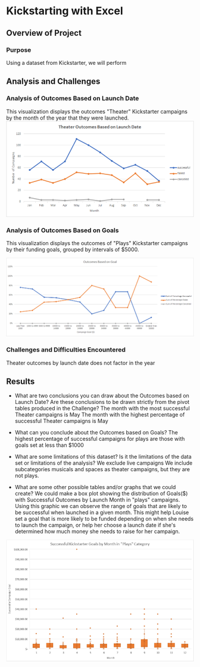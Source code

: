 # Kickstarting with Excel

## Overview of Project

### Purpose
Using a dataset from Kickstarter, we will perform 

## Analysis and Challenges

### Analysis of Outcomes Based on Launch Date
This visualization displays the outcomes "Theater" Kickstarter campaigns by the month of the year that they were launched.
![Outcomes Based on Launch Date.png](https://github.com/rptseng/kickstarter-analysis/blob/main/resources/Theater_Outcomes_vs_Launch.png)

### Analysis of Outcomes Based on Goals
This visualization displays the outcomes of "Plays" Kickstarter campaigns by their funding goals, grouped by intervals of $5000.

![Outcomes vs goals](https://github.com/rptseng/kickstarter-analysis/blob/main/resources/Outcomes_vs_goals.png)

### Challenges and Difficulties Encountered
Theater outcomes by launch date does not factor in the year

## Results

- What are two conclusions you can draw about the Outcomes based on Launch Date?
Are these conclusions to be drawn strictly from the pivot tables produced in the Challenge?
The month with the most successful Theater campaigns is May
The month with the highest percentage of successful Theater campaigns is May


- What can you conclude about the Outcomes based on Goals?
The highest percentage of successful campaigns for plays are those with goals set at less than $1000

- What are some limitations of this dataset?
Is it the limitations of the data set or limitations of the analysis?
We exclude live campaigns
We include subcategories musicals and spaces as theater campaigns, but they are not plays.

- What are some other possible tables and/or graphs that we could create?
We could make a box plot showing the distribution of Goals($) with Successful Outcomes by Launch Month in "plays" campaigns. 
Using this graphic we can observe the range of goals that are likely to be successful when launched in a given month. This might help Louise set a goal that is more likely to be funded depending on when she needs to launch the campaign, or help her choose a launch date if she's determined how much money she needs to raise for her campaign.

![Successful Outcomes by Month boxplot](https://github.com/rptseng/kickstarter-analysis/blob/main/resources/Successful_Campaign_Goals_by_Month_boxplot.png)

